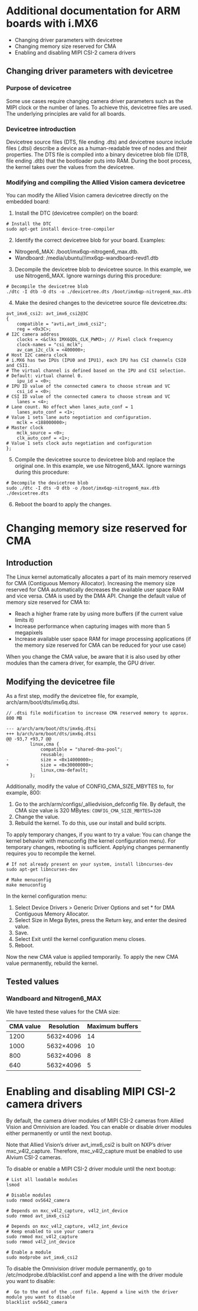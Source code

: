 # Additional documentation for ARM boards with i.MX6
* Changing driver parameters with devicetree
* Changing memory size reserved for CMA
* Enabling and disabling MIPI CSI-2 camera drivers

## Changing driver parameters with devicetree
### Purpose of devicetree
Some use cases require changing camera driver parameters such as the MIPI clock or 
the number of lanes. 
To achieve this, devicetree files are used. The underlying principles are valid for all boards. 
### Devicetree introduction
Devicetree source files (DTS, file ending .dts) and devicetree source include files (.dtsi) describe a device as 
a human-readable tree of nodes and their properties. The DTS file is compiled into a binary devicetree blob file (DTB, file ending .dtb) that the bootloader puts into RAM. During the boot process, the kernel takes over the values from the devicetree. 
### Modifying and compiling the Allied Vision camera devicetree
You can modify the Allied Vision camera devicetree directly on the embedded board:
1. Install the DTC (devicetree compiler) on the board: 
```console
# Install the DTC
sudo apt-get install device-tree-compiler
```
2. Identify the correct devicetree blob for your board. Examples: 
* Nitrogen6_MAX: /boot/imx6qp-nitrogen6_max.dtb. 
* Wandboard: /media/ubuntu/<boot partition>/imx6qp-wandboard-revd1.dtb
3. Decompile the devicetree blob to devicetree source. In this example, we use Nitrogen6_MAX. Ignore warnings during this procedure: 
```console
# Decompile the devicetree blob
./dtc -I dtb -O dts -o ./devicetree.dts /boot/imx6qp-nitrogen6_max.dtb
```
4. Make the desired changes to the devicetree source file devicetree.dts:
```console
avt_imx6_csi2: avt_imx6_csi2@3C 
{
    compatible = "avti,avt_imx6_csi2";
    reg = <0x3C>;                      
# I2C camera address
    clocks = <&clks IMX6QDL_CLK_PWM3>; // Pixel clock frequency
    clock-names = "csi_mclk";
    av_cam_i2c_clk = <400000>;         
# Host I2C camera clock
# i.MX6 has two IPUs (IPU0 and IPU1), each IPU has CSI channels CSI0 and CSI1. 
# The virtual channel is defined based on the IPU and CSI selection. 
# Default: virtual channel 0. 
    ipu_id = <0>;          
# IPU ID value of the connected camera to choose stream and VC
    csi_id = <0>;          
# CSI ID value of the connected camera to choose stream and VC
    lanes = <4>;           
# Lane count. No effect when lanes_auto_conf = 1 
    lanes_auto_conf = <1>; 
# Value 1 sets lane auto negotiation and configuration. 
    mclk = <188000000>;    
# Master clock
    mclk_source = <0>;
    clk_auto_conf = <1>;   
# Value 1 sets clock auto negotiation and configuration
};
```
5. Compile the devicetree source to devicetree blob and replace the original one. In this example, we use Nitrogen6_MAX. Ignore warnings during this procedure: 
```console
# Decompile the devicetree blob
sudo ./dtc -I dts -O dtb -o /boot/imx6qp-nitrogen6_max.dtb ./devicetree.dts
```
6. Reboot the board to apply the changes.

# Changing memory size reserved for CMA
## Introduction
The Linux kernel automatically allocates a part of its main memory reserved for CMA (Contiguous Memory Allocator). Increasing the memory size reserved for CMA automatically decreases the available user space RAM and vice versa. CMA is used by the DMA API.
Change the default value of memory size reserved for CMA to:
* Reach a higher frame rate by using more buffers (if the current value limits it)
* Increase performance when capturing images with more than 5 megapixels
* Increase available user space RAM for image processing applications (if the memory size reserved for CMA can be reduced for your use case)

When you change the CMA value, be aware that it is also used by other modules than the camera driver, for example, the GPU driver. 
## Modifying the devicetree file
As a first step, modify the devicetree file, for example, arch/arm/boot/dts/imx6q.dtsi. 

```
// .dtsi file modification to increase CMA reserved memory to approx. 800 MB

--- a/arch/arm/boot/dts/imx6q.dtsi
+++ b/arch/arm/boot/dts/imx6q.dtsi
@@ -93,7 +93,7 @@
         linux,cma {
             compatible = "shared-dma-pool";
             reusable;
-            size = <0x14000000>;
+            size = <0x30000000>;
             linux,cma-default;
         };
```
Additionally, modify the value of CONFIG_CMA_SIZE_MBYTES to, for example, 800:
1. Go to the arch/arm/configs/<boardname>_alliedvision_defconfig file. By default, the CMA size value is 320 MBytes:
`CONFIG_CMA_SIZE_MBYTES=320`
2. Change the value.
3. Rebuild the kernel. To do this, use our install and build scripts.

To apply temporary changes, if you want to try a value:
You can change the kernel behavior with menuconfig (the kernel configuration menu). For temporary changes, rebooting is sufficient. Applying changes permanently requires you to recompile the kernel. 

```console
# If not already present on your system, install libncurses-dev
sudo apt-get libncurses-dev

# Make menuconfig
make menuconfig    
```
In the kernel configuration menu:
1. Select Device Drivers > Generic Driver Options and set * for DMA Contiguous Memory Allocator.
2. Select Size in Mega Bytes, press the Return key, and enter the desired value. 
3. Save.
4. Select Exit until the kernel configuration menu closes.
5. Reboot.

Now the new CMA value is applied temporarily.
To apply the new CMA value permanently, rebuild the kernel.
## Tested values
### Wandboard and Nitrogen6_MAX
We have tested these values for the CMA size:

CMA value | Resolution | Maximum buffers
------------ | ------------- | -------------
1200 | 5632×4096 | 14
1000 | 5632×4096 | 10
800 | 5632×4096 | 8
640 | 5632×4096 | 5

# Enabling and disabling MIPI CSI-2 camera drivers
By default, the camera driver modules of MIPI CSI-2 cameras from Allied Vision and Omnivision are loaded. 
You can enable or disable driver modules either permanently or until the next bootup.

Note that Allied Vision’s driver avt_imx6_csi2 is built on NXP’s driver mxc_v4l2_capture. 
Therefore, mxc_v4l2_capture must be enabled to use Alvium CSI-2 cameras.

To disable or enable a MIPI CSI-2 driver module until the next bootup:

```shell
# List all loadable modules 
lsmod

# Disable modules
sudo rmmod ov5642_camera 

# Depends on mxc_v4l2_capture, v4l2_int_device
sudo rmmod avt_imx6_csi2 

# Depends on mxc_v4l2_capture, v4l2_int_device
# Keep enabled to use your camera
sudo rmmod mxc_v4l2_capture 
sudo rmmod v4l2_int_device

# Enable a module
sudo modprobe avt_imx6_csi2
```

To disable the Omnivision driver module permanently, go to /etc/modprobe.d/blacklist.conf 
and append a line with the driver module you want to disable: 

```shell
#  Go to the end of the .conf file. Append a line with the driver module you want to disable
blacklist ov5642_camera
```
